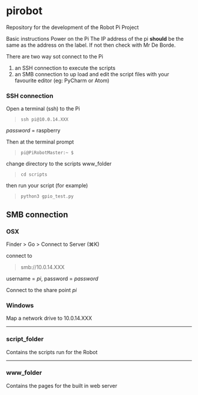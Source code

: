 # pirobot
Repository for the development of the Robot Pi Project

Basic instructions
Power on the Pi
The IP address of the pi **should** be the same as the address on the label.
If not then check with Mr De Borde.

There are two way sot connect to the Pi
1. an SSH connection to execute the scripts
2. an SMB connection to up load and edit the script files with your favourite editor (eg: PyCharm or Atom)


### SSH connection

Open a terminal (ssh) to the Pi

>`ssh pi@10.0.14.XXX`

*password* = raspberry

Then at the terminal prompt

>`pi@PiRobotMaster:~ $`

change directory to the scripts www_folder

> `cd scripts`

then run your script (for example)

> `python3 gpio_test.py`

## SMB connection

### OSX

Finder > Go > Connect to Server (⌘K)

connect to
> smb://10.0.14.XXX

username = *pi*, password = *password*

Connect to the share point *pi*

### Windows

Map a network drive to 10.0.14.XXX


<hr>

### script_folder

Contains the scripts run for the Robot

<hr>

### www_folder
Contains the pages for the built in web server
